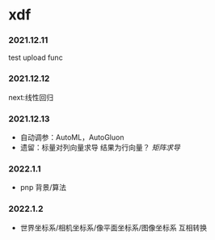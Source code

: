 # xdf

### 2021.12.11

test upload func

### 2021.12.12

next:线性回归

### 2021.12.13
- 自动调参：AutoML，AutoGluon
- 遗留：标量对列向量求导 结果为行向量？ *矩阵求导*

### 2022.1.1
- pnp 背景/算法

### 2022.1.2
- 世界坐标系/相机坐标系/像平面坐标系/图像坐标系 互相转换
